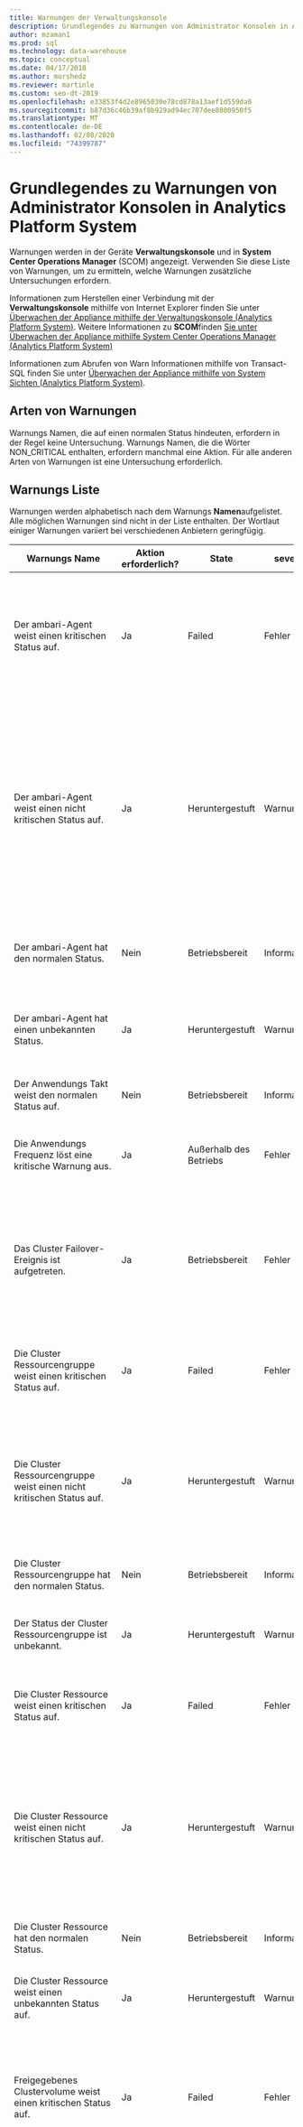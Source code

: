 ```yaml
---
title: Warnungen der Verwaltungskonsole
description: Grundlegendes zu Warnungen von Administrator Konsolen in Analytics Platform System (APS).
author: mzaman1
ms.prod: sql
ms.technology: data-warehouse
ms.topic: conceptual
ms.date: 04/17/2018
ms.author: murshedz
ms.reviewer: martinle
ms.custom: seo-dt-2019
ms.openlocfilehash: e33853f4d2e8965030e78cd878a13aef1d559da0
ms.sourcegitcommit: b87d36c46b39af8b929ad94ec707dee8800950f5
ms.translationtype: MT
ms.contentlocale: de-DE
ms.lasthandoff: 02/08/2020
ms.locfileid: "74399787"
---
```

# <a name="understanding-admin-console-alerts-in-analytics-platform-system"></a>Grundlegendes zu Warnungen von Administrator Konsolen in Analytics Platform System
Warnungen werden in der Geräte **Verwaltungskonsole** und in **System Center Operations Manager** (SCOM) angezeigt. Verwenden Sie diese Liste von Warnungen, um zu ermitteln, welche Warnungen zusätzliche Untersuchungen erfordern.  
  
Informationen zum Herstellen einer Verbindung mit der **Verwaltungskonsole** mithilfe von Internet Explorer finden Sie unter [Überwachen der Appliance mithilfe der Verwaltungskonsole &#40;Analytics Platform System&#41;](monitor-the-appliance-by-using-the-admin-console.md). Weitere Informationen zu **SCOM**finden [Sie unter Überwachen der Appliance mithilfe System Center Operations Manager &#40;Analytics Platform System&#41;](monitor-the-appliance-by-using-system-center-operations-manager.md)  
  
Informationen zum Abrufen von Warn Informationen mithilfe von Transact\-SQL finden Sie unter [Überwachen der Appliance mithilfe von System Sichten &#40;Analytics Platform System&#41;](monitor-the-appliance-by-using-system-views.md).  
  
## <a name="types-of-alerts"></a>Arten von Warnungen  
Warnungs Namen, die auf einen normalen Status hindeuten, erfordern in der Regel keine Untersuchung. Warnungs Namen, die die Wörter NON_CRITICAL enthalten, erfordern manchmal eine Aktion. Für alle anderen Arten von Warnungen ist eine Untersuchung erforderlich.  
  
## <a name="alert-list"></a>Warnungs Liste  
Warnungen werden alphabetisch nach dem Warnungs **Namen**aufgelistet. Alle möglichen Warnungen sind nicht in der Liste enthalten. Der Wortlaut einiger Warnungen variiert bei verschiedenen Anbietern geringfügig.  
  
|**Warnungs Name**|**Aktion erforderlich?**|**State**|**severity**|**Beschreibung**|**Weitere Informationen**|  
|------------------|------------------------|-------------|----------------|-------------------|------------------------|  
|Der ambari-Agent weist einen kritischen Status auf.|Ja|Failed|Fehler|Diese ambari-Agent-Ressource ist fehlgeschlagen (Status: 4) oder ist offline (Status: 3). Andere Offline Zustände sind enthalten, wenn ein Offline-Status aussteht (Status: 130). Der Status wird in der Eigenschaft "hadoop_service_status" der Komponente angezeigt.|Überprüfen Sie die Cluster Ressource auf den Haupt-und Datenknoten.|  
|Der ambari-Agent weist einen nicht kritischen Status auf.|Ja|Heruntergestuft|Warnung|Diese ambari-Agent-Ressource befindet sich in einem nicht kritischen Zustand, weil eine der folgenden Gründe vorliegt:-Ressource befindet sich in einem geerbten Zustand (Status: 0)-Ressource befindet sich im Status "Ausstehend" (Status: 128)-Ressource befindet sich im Status "Online Ausstehend" (Status: 129)-Ressource wird zuerst durchgeführt. der Status der Lokalisierungs (Status: 1) wird in der Eigenschaft "hadoop_service_status" der Komponente angezeigt.|Überprüfen Sie die Cluster Ressource auf den Haupt-und Datenknoten.|  
|Der ambari-Agent hat den normalen Status.|Nein|Betriebsbereit|Informational|Der ambari-Agent wird normal ausgeführt (Status: wird ausgeführt). Der Status wird in der Eigenschaft "hadoop_service_status" der Komponente angezeigt.||  
|Der ambari-Agent hat einen unbekannten Status.|Ja|Heruntergestuft|Warnung|Der Status dieser ambari-Agent-Ressource konnte nicht ermittelt werden (Status:-1). Der Status wird in der Eigenschaft "hadoop_service_status" der Komponente angezeigt.|Überprüfen Sie die Cluster Ressource auf den Haupt-und Datenknoten.|  
|Der Anwendungs Takt weist den normalen Status auf.|Nein|Betriebsbereit|Informational|Die Kommunikation mit der Anwendung wurde erfolgreich hergestellt.|Gibt an, dass die Komponente zuvor einen anderen Status gemeldet hat, aber seit in den Normalzustand zurückgegeben hat.|  
|Die Anwendungs Frequenz löst eine kritische Warnung aus.|Ja|Außerhalb des Betriebs|Fehler|Es konnte keine Kommunikation mit der Anwendung stattgefunden werden. Die Anwendung kann gerade neu gestartet werden.|Der Anwendungs Takt weist einen unerwarteten Status auf. Problembehandlung erforderlich. Weitere Informationen finden Sie im Windows-Ereignisprotokoll des Knotens.|  
|Das Cluster Failover-Ereignis ist aufgetreten.|Ja|Betriebsbereit|Fehler|Der primäre Cluster Knoten ist nicht mehr aktiv, sodass der passive Knoten als primärer Knoten übernommen wird. Weitere Informationen finden Sie im Windows-Ereignisprotokoll des fehlerhaften Knotens. Überprüfen Sie die Failovercluster-Manager auf dem virtuellen Computer HST01.|Es ist ein Failover aufgetreten. Problembehandlung erforderlich. Überprüfen Sie die Failovercluster-Manager auf dem virtuellen Computer HST01 und dem System Ereignisprotokoll des Knotens.|  
|Die Cluster Ressourcengruppe weist einen kritischen Status auf.|Ja|Failed|Fehler|Bei dieser Cluster Ressourcengruppe ist ein Fehler aufgetreten, und es wird möglicherweise ein Neustart versucht, oder es handelt sich um einen Offline-HST01-VM.|Der Ressourcengruppen Status ist fehlerhaft und erfordert eine Problembehandlung. Überprüfen Sie die Failovercluster-Manager auf dem virtuellen Computer HST01.|  
|Die Cluster Ressourcengruppe weist einen nicht kritischen Status auf.|Ja|Heruntergestuft|Warnung|Diese Cluster Ressourcengruppe ist aufgrund eines der folgenden Gründe Online, befindet sich jedoch in einem nicht kritischen Zustand: die Ressourcengruppe ist teilweise online, oder die Ressourcengruppe befindet sich im Status "Ausstehend".|Die Ressourcengruppe befindet sich nicht vollständig im erwarteten Zustand. Problembehandlung erforderlich. Überprüfen Sie die Failovercluster-Manager auf dem virtuellen Computer HST01.|  
|Die Cluster Ressourcengruppe hat den normalen Status.|Nein|Betriebsbereit|Informational|Diese Cluster Ressourcengruppe ist online.|Gibt an, dass die Komponente zuvor einen anderen Status gemeldet hat, aber seit in den Normalzustand zurückgegeben hat.|  
|Der Status der Cluster Ressourcengruppe ist unbekannt.|Ja|Heruntergestuft|Warnung|Diese Cluster Ressourcengruppe befindet sich in einem unbekannten Zustand.|Das System konnte den Integritäts Status der Cluster Ressourcengruppe nicht abrufen. Problembehandlung erforderlich. Überprüfen Sie die Failovercluster-Manager auf dem virtuellen Computer HST01.|  
|Die Cluster Ressource weist einen kritischen Status auf.|Ja|Failed|Fehler|Bei dieser geclusterten Ressource ist ein Fehler aufgetreten, und es wird möglicherweise ein Neustart versucht, oder der Status ist offline.|Die Cluster Ressource weist nicht den erwarteten Status auf. Problembehandlung erforderlich. Überprüfen Sie die Failovercluster-Manager auf dem virtuellen Computer HST01.|  
|Die Cluster Ressource weist einen nicht kritischen Status auf.|Ja|Heruntergestuft|Warnung|Diese geclusterte Ressource befindet sich in einem nicht kritischen Zustand, weil eine der folgenden Gründe vorliegt: die Ressource befindet sich im Zustand "geerbt", die Ressource befindet sich im Status "Ausstehend", die Ressource befindet sich im Status "Offline", die Ressource befindet sich im Offline Zustand, oder die Ressource führt die Initialisierung|Die Cluster Ressource weist nicht den erwarteten Status auf. Problembehandlung erforderlich. Überprüfen Sie die Failovercluster-Manager auf dem virtuellen Computer HST01.|  
|Die Cluster Ressource hat den normalen Status.|Nein|Betriebsbereit|Informational|Diese geclusterte Ressource ist online.|Gibt an, dass die Komponente zuvor einen anderen Status gemeldet hat, aber seit in den Normalzustand zurückgegeben hat.|  
|Die Cluster Ressource weist einen unbekannten Status auf.|Ja|Heruntergestuft|Warnung|Der Status dieser geclusterten Ressource konnte nicht ermittelt werden.|Das System konnte den Integritäts Status der Cluster Ressource nicht abrufen. Problembehandlung erforderlich. Überprüfen Sie die Failovercluster-Manager auf dem virtuellen Computer HST01.|  
|Freigegebenes Clustervolume weist einen kritischen Status auf.|Ja|Failed|Fehler|Bei dieser freigegebenen Clustervolumes-Ressource ist ein Fehler aufgetreten (Status: 4) oder ist offline (Status: 3). Andere Offline Zustände sind enthalten, wenn ein Offline-Status aussteht (Status: 130). Der Status wird in der Eigenschaft "csv_state" der Komponente angezeigt.|Überprüfen Sie die Failovercluster-Manager auf dem virtuellen Computer HST01.|  
|Freigegebenes Clustervolume weist einen nicht kritischen Status auf.|Ja|Heruntergestuft|Warnung|Diese freigegebene Clustervolumes-Ressource befindet sich aufgrund eines der folgenden Gründe in einem nicht kritischen Zustand:-Ressource befindet sich im geerbten Status (Status: 0)-Ressource befindet sich im Status "Ausstehend" (Status: 128)-Ressource befindet sich im Status "Online Ausstehend" (Status: 129)-Ressource wird durchgeführt der Status der Initialisierung (Status: 1) wird in der Eigenschaft "csv_state" der Komponente angezeigt.|Überprüfen Sie die Failovercluster-Manager auf dem virtuellen Computer HST01.|  
|Freigegebenes Clustervolume hat den normalen Status.|Nein|Betriebsbereit|Informational|Diese freigegebene Clustervolumes-Ressource ist online (Status: 2). Der Status wird in der Eigenschaft "csv_state" der Komponente angezeigt.||  
|Freigegebenes Clustervolume hat einen unbekannten Status.|Ja|Heruntergestuft|Warnung|Der Status dieser freigegebenen Clustervolumes-Ressource konnte nicht ermittelt werden (Status:-1). Der Status wird in der Eigenschaft "csv_state" der Komponente angezeigt.|Überprüfen Sie die Failovercluster-Manager auf dem virtuellen Computer HST01.|  
|Cluster Status Normal|Nein|Betriebsbereit|Informational|Der Cluster hat den normalen Status.|Gibt an, dass die Komponente zuvor einen anderen Status gemeldet hat, aber seit in den Normalzustand zurückgegeben hat.|  
|Der Controller weist einen kritischen Status auf.|Ja|Failed|Fehler|Der Leistungsdaten Träger weist darauf hin, dass ein kritischer Fehler vorliegt oder der Controller ausgeschaltet wurde.|Der lokale RAID-Controller weist einen kritischen Fehler auf und muss möglicherweise ersetzt werden. Problembehandlung erforderlich. Weitere Informationen finden Sie im Windows-Ereignisprotokoll des Knotens.|  
|Der Controller weist einen nicht kritischen Status auf.|Ja, wenn das Problem länger als 7 Stunden auftritt oder mehrmals auf demselben Knoten auftritt, der nicht an erwartete Neustarts gebunden ist|Heruntergestuft|Warnung|Der Leistungsdaten Träger hat ein nicht kritisches Problem gemeldet, wahrscheinlich im Zusammenhang mit Kabel Fehlern.|Dies deutet am häufigsten auf einen Akku-ladezeitraum im Akku gestützten Cache Modul des PowerEdge-RAID-Controllers hin. Dies könnte der geplante Testzyklus (Dauer bis zu etwa 7 Stunden) sein, oder er kann nach Neustarts oder Strom Zyklen gemeldet werden, wenn der Akku wieder hochgefahren werden muss. Wichtig: Dies deutet normalerweise auch darauf hin, dass die Richtlinie des Controllers vorübergehend von dem Lese-bis zum Zurückschreiben geändert wurde, bis der Ladevorgang durchgeführt wurde. Dies hat Auswirkungen auf die Leistung auf den lokalen Speicher (**tempdb**). Weitere Informationen finden Sie im Windows-Ereignisprotokoll des Knotens.|  
|Der Controller hat einen nicht wiederherstellbaren Status.|Ja|Failed|Fehler|Der Status des PERC-Datenträgers ist nicht behebbar.|Der lokale RAID-Controller ist nicht funktionsfähig und befindet sich in einem nicht wiederherstellbaren Zustand und muss möglicherweise ersetzt werden. Problembehandlung erforderlich. Weitere Informationen finden Sie im Windows-Ereignisprotokoll des Knotens.|  
|Der Controller hat den normalen Status.|Nein|Betriebsbereit|Informational|Der Leistungsdaten Träger wird normal ausgeführt.|Gibt an, dass die Komponente zuvor einen anderen Status gemeldet hat, aber seit in den Normalzustand zurückgegeben hat.|  
|Der Controller weist einen unbekannten Status auf.|Ja|Heruntergestuft|Warnung|Der Status des Leistungs Datenträgers konnte nicht ermittelt werden.|Das System konnte den Integritäts Status des lokalen RAID-Controllers nicht abrufen. Problembehandlung erforderlich. Weitere Informationen finden Sie im Windows-Ereignisprotokoll des Knotens.|  
|Das kühl Gerät weist einen kritischen Status auf.|Ja|Failed|Warnung|Das Kühlgerät hat einen kritischen oberen oder unteren Schwellenwert erreicht.|Das Kühlgerät muss möglicherweise ersetzt werden. Problembehandlung erforderlich. Weitere Informationen finden Sie im Windows-Ereignisprotokoll des Knotens.|  
|Das kühl Gerät weist einen nicht kritischen Status auf.|Ja|Heruntergestuft|Warnung|Das Kühlgerät hat einen nicht kritischen oberen oder unteren Schwellenwert erreicht.|Das Kühlgerät hat die kritischen Ebenen nicht erreicht, liegt jedoch außerhalb des erwarteten oberen oder unteren Bereichs. Weitere Informationen finden Sie im Windows-Ereignisprotokoll des Knotens.|  
|Das Kühlgerät kann nicht wieder hergestellt werden.|Ja|Failed|Warnung|Das Kühlgerät hat einen nicht wiederherstellbaren oberen oder unteren Schwellenwert erreicht.|Das Kühlgerät muss möglicherweise ersetzt werden. Problembehandlung erforderlich. Weitere Informationen finden Sie im Windows-Ereignisprotokoll des Knotens.|  
|Das kühl Gerät weist den normalen Status auf.|Nein|Betriebsbereit|Informational|Das Kühlgerät wird normal ausgeführt.|Gibt an, dass die Komponente zuvor einen anderen Status gemeldet hat, aber seit in den Normalzustand zurückgegeben hat.|  
|Das Kühlgerät weist einen unbekannten Status auf.|Ja|Heruntergestuft|Warnung|Der Status des kühl Geräts konnte nicht ermittelt werden.|Das System konnte den Status des kühl Geräts nicht abrufen. Problembehandlung erforderlich. Weitere Informationen finden Sie im Windows-Ereignisprotokoll des Knotens.|  
|Der Datenträger Array weist einen kritischen Gesamtstatus auf.|Ja|Failed|Fehler|Der Gesamtstatus des Datenträger Arrays ist kritisch.|Kann darauf hindeuten, dass das Datenträger Array aufgrund fehlerhafter Laufwerke oder eines ähnlichen Problems nicht mehr aktiv ist. Problembehandlung erforderlich. Weitere Informationen finden Sie im Windows-Ereignisprotokoll des Knotens.|  
|Das Datenträger Array weist einen nicht kritischen Gesamtstatus auf.|Ja|Heruntergestuft|Warnung|Der Gesamtstatus des Datenträger Arrays ist ein Hinweis darauf, dass eine nicht kritische Warnung vorliegt, das System jedoch noch funktionstüchtig ist.|Das Datenträger Array ist weiterhin funktionsfähig, dies kann jedoch auf einen Datenträger Fehler oder ein ähnliches Problem hindeuten. Problembehandlung erforderlich. Weitere Informationen finden Sie im Windows-Ereignisprotokoll des Knotens.|  
|Der Gesamtstatus der Datenträger Arrays ist nicht behebbar.|Ja|Failed|Fehler|Der Gesamtstatus des Datenträger Arrays ist nicht wiederherstellbar.|Das Datenträger Array ist nicht mehr funktionsfähig. Problembehandlung erforderlich. Weitere Informationen finden Sie im Windows-Ereignisprotokoll des Knotens.|  
|Das Datenträger Array weist den normalen Gesamtstatus auf.|Nein|Betriebsbereit|Informational|Der Gesamtstatus des Datenträger Arrays ist normal.|Gibt an, dass die Komponente zuvor einen anderen Status gemeldet hat, aber seit in den Normalzustand zurückgegeben hat.|  
|Der Datenträger Array weist einen unbekannten Gesamtstatus auf.|Ja|Heruntergestuft|Warnung|Der Gesamtstatus des Datenträger Arrays konnte nicht ermittelt werden.|Das System kann den Integritäts Status des lokalen Datenträger Arrays nicht abrufen. Problembehandlung erforderlich. Weitere Informationen finden Sie im Windows-Ereignisprotokoll des Knotens.|  
|Das externe Speicher Array weist einen kritischen Status auf.|Ja|Failed|Fehler|Das externe Speicher Array weist darauf hin, dass ein Fehler vorliegt (Hersteller OperationalStatus: 6, 16)! Der Hersteller Status wird in der Eigenschaft "storage_global_status" der Komponente angezeigt. Werte: 6-Fehler, 16-unterstützender Entitäts Fehler.|Weitere Informationen finden Sie im Windows-Ereignisprotokoll des Knotens.|  
|Das externe Speicher Array weist einen nicht kritischen Status auf.|Ja|Heruntergestuft|Warnung|Das externe Speicher Array hat eine nicht kritische Warnung gemeldet (Hersteller OperationalStatus: 3, 4, 5, 11, 14, 15, 17). Der Hersteller Status wird in der Eigenschaft "storage_global_status" der Komponente angezeigt. Werte: 3-herabgestuft, 4-gestresst, 5-Vorhersagefehler, 11-in-Dienst, 14-abgebrochen, 15-ruhender Vorgang, 17-abgeschlossen-Vorgang.|Weitere Informationen finden Sie im Windows-Ereignisprotokoll des Knotens.|  
|Das externe Speicher Array weist einen nicht wiederherstellbaren Status auf.|Ja|Failed|Fehler|Das externe Speicher Array gibt an, dass das Speicher Array nicht wiederherstellbar ist und nicht wiederherstellbar ist (Lieferant OperationalStatus: 7). Der Hersteller Status wird in der Eigenschaft "storage_global_status" der Komponente angezeigt.|Weitere Informationen finden Sie im Windows-Ereignisprotokoll des Knotens.|  
|Das externe Speicher Array weist den normalen Status auf.|Nein|Betriebsbereit|Informational|Das externe Speicher Array funktioniert normal (Anbieter Status: OK). Der Hersteller Status wird in der Eigenschaft "storage_global_status" der Komponente angezeigt.||  
|Das externe Speicher Array weist einen unbekannten Status auf.|Ja|Heruntergestuft|Warnung|Der Status des externen Speicherarrays konnte nicht ermittelt werden, basierend auf dem Hersteller Status (Hersteller OperationalStatus: 0, 1, 18). Der Hersteller Status wird in der Eigenschaft "storage_global_status" der Komponente angezeigt. Werte: 0-Unkown, 1-Other, 18-Energie Modus.|Weitere Informationen finden Sie im Windows-Ereignisprotokoll des Knotens.|  
|Das externe Speicher Array hat den Status "nicht erreichbar".|Ja|Failed|Fehler|Das externe Speicher Array gibt an, dass das Speicher Array nicht erreichbar ist (Hersteller OperationalStatus: 8, 9, 10, 12, 13). Der Hersteller Status wird in der Eigenschaft "storage_global_status" der Komponente angezeigt. Werte: 8-Start, 9-STOP, 10-angehalten, 12-kein Kontakt, 13-verlorene Kommunikation.|Weitere Informationen finden Sie im Windows-Ereignisprotokoll des Knotens.|  
|Externer Speicher weist einen kritischen Status auf.|Ja|Failed|Fehler|Der externe Speicher gibt an, dass ein Fehler aufgetreten ist.|Problembehandlung erforderlich. Ausführliche Informationen finden Sie im Windows-Ereignisprotokoll und im Ereignisprotokoll des Speichergeräts.|  
|Externer Speicher hat den Status "heruntergestuft".|Ja|Heruntergestuft|Warnung|Das Speichersystem ist beeinträchtigt. Sie müssen den Temperatur Status oder den Status des Netzteils dieses Speichersystems überprüfen.  Wenn außerdem der Seitenbereich für das Speichersystem entfernt wird, können die Luft Flussänderungen zu einer unsachgemäßen Kühlung der Laufwerke führen und den Temperatur Status beeinträchtigen.  Der Hersteller Status wird in der Eigenschaft "storage_global_status" der Komponente angezeigt.|Weitere Informationen finden Sie im Windows-Ereignisprotokoll des Knotens.|  
|Externer Speicher weist einen nicht kritischen Status auf.|Ja, wenn das Problem länger als 7 Stunden auftritt oder auf demselben Gerät häufiger als alle 90 Tage wieder auftritt|Heruntergestuft|Warnung|Der externe Speicher hat eine nicht kritische Warnung gemeldet.|Dieses Ereignis weist in der Regel auf eines der beiden Probleme hin: Datenträger Fehler/Übergangs Ereignisse oder Akku Ladezyklen im Akku gestützten Cache Modul des RAID-Controllers. Die Abrechnungszyklen werden normalerweise alle 90 Tage geplant und können bis zu 7 Stunden dauern. Wichtig: während dieses Zeitraums ist es wahrscheinlich, dass sich die Richtlinie für den Schreib Cache des Controllers vorübergehend von dem Lese-bis Rück schreibe Vorgang geändert hat, was sich auf die Leistung auswirken kann. Ausführliche Informationen finden Sie im Windows-Ereignisprotokoll und im Ereignisprotokoll des Speichergeräts.|  
|Externer Speicher hat den normalen Status.|Nein|Betriebsbereit|Informational|Der externe Speicher funktioniert ordnungsgemäß.|Gibt an, dass die Komponente zuvor einen anderen Status gemeldet hat, aber seit in den Normalzustand zurückgegeben hat.|  
|Der externe Speicher weist einen unbekannten Status auf.|Ja|Heruntergestuft|Warnung|Der Status des externen Speichers konnte nicht ermittelt werden.|Das System konnte den Integritäts Status des externen Servers des Servers nicht abrufen. Problembehandlung erforderlich. Ausführliche Informationen finden Sie im Windows-Ereignisprotokoll des Knotens und im Ereignisprotokoll des Speichergeräts.|  
|Das lüftergerät weist einen kritischen Status auf|Ja|Failed|Warnung|Das Lüfter Gerät hat einen kritischen oberen oder unteren Schwellenwert erreicht (Hersteller Status: criticalupper oder criticzuweisung).  Der Hersteller Status wird in der Eigenschaft "device_status" der Komponente angezeigt.|Weitere Informationen finden Sie im Windows-Ereignisprotokoll des Knotens.|  
|Das lüftergerät weist einen nicht kritischen Status auf.|Ja|Heruntergestuft|Warnung|Das Lüfter Gerät hat einen nicht kritischen oberen oder unteren Schwellenwert erreicht (Lieferantenstatus: noncriticalupper oder noncriticzuweisung).  Der Hersteller Status wird in der Eigenschaft "device_status" der Komponente angezeigt.|Weitere Informationen finden Sie im Windows-Ereignisprotokoll des Knotens.|  
|Das lüftergerät kann nicht wieder hergestellt werden.|Ja|Failed|Warnung|Das Lüfter Gerät hat einen nicht BEHEB baren oberen oder unteren Schwellenwert erreicht (Anbieter Status: failed, nonrecoverableupperor nonrecoverablelower). Der Hersteller Status wird in der Eigenschaft "device_status" der Komponente angezeigt.|Weitere Informationen finden Sie im Windows-Ereignisprotokoll des Knotens.|  
|Lüftergerät weist den normalen Status auf.|Nein|Betriebsbereit|Informational|Das Lüfter Gerät wird normal ausgeführt (Anbieter Status: OK). Der Hersteller Status wird in der Eigenschaft "device_status" der Komponente angezeigt.||  
|Das Lüfter Gerät weist einen unbekannten Status auf.|Ja|Heruntergestuft|Warnung|Der Status des Lüfter-Geräts konnte nicht ermittelt werden (Hersteller Status: Sonstige oder unbekannt). Der Hersteller Status wird in der Eigenschaft "device_status" der Komponente angezeigt.|Weitere Informationen finden Sie im Windows-Ereignisprotokoll des Knotens.|  
|Fibre Channel Host Controller weist einen kritischen Status auf.|Ja|Failed|Warnung|Die Fibre Channel Host Controller-Komponente erkennt eine der folgenden Bedingungen:-der Host Controller ist fehlgeschlagen und sollte ersetzt werden (Hersteller Status: Fehler): der Host Controller wurde heruntergefahren (Hersteller Status: Herunterfahren)-die Fibre Channel-Verbindung ist fehlgeschlagen ( Anbieter Status: loopfailed) der Hersteller Status wird in der Eigenschaft "FC_device_rollup_status" der Komponente angezeigt.|Weitere Informationen finden Sie im Windows-Ereignisprotokoll des Knotens.  Benutzeraktion: Wenn der Controller Status fehlerhaft ist, ersetzen Sie den Controller.|  
|Fibre Channel Host Controller weist einen nicht kritischen Status auf.|Ja|Heruntergestuft|Warnung|Der Fibre Channel Host Controller meldet eine der folgenden Bedingungen:-Fibre Channel-Verbindung wird heruntergestuft (Hersteller Status: loopdown): der Fibre Channel-Port ist nicht verbunden, oder das Gerät, mit dem es verbunden ist, ist heruntergefahren (Hersteller Status: NOTCONNECTED) der Hersteller Status wird in der Eigenschaft "FC_device_rollup_status" der Komponente angezeigt.|Weitere Informationen finden Sie im Windows-Ereignisprotokoll des Knotens.|  
|Fibre Channel Host Controller hat den normalen Status.|Nein|Betriebsbereit|Informational|Der Fibre Channel Host Controller wird normal ausgeführt (Anbieter Status: OK). Der Hersteller Status wird in der Eigenschaft "FC_device_rollup_status" der Komponente angezeigt.||  
|Der Status Fibre Channel Host Controllers ist unbekannt.|Ja|Heruntergestuft|Warnung|Fibre Channel Host Controller Status konnte nicht ermittelt werden, oder der Controller ist nicht vorhanden (Anbieter Status: Sonstige). Der Hersteller Status wird in der Eigenschaft "FC_device_rollup_status" der Komponente angezeigt.|Weitere Informationen finden Sie im Windows-Ereignisprotokoll des Knotens.|  
|Der Hadoop-Dienst weist einen kritischen Status auf.|Ja|Nicht betriebsbereit|Fehler|Dieser Dienst befindet sich in einem kritischen Zustand und funktioniert nicht mehr (Status: installiert oder beendet) oder befindet sich in einem Übergangszustand, der beendet werden soll (Status: wird beendet). Der Status wird in der Eigenschaft "hadoop_service_status" der Komponente angezeigt.|Ausführliche Informationen finden Sie in den Ereignisprotokollen der Windows-und PDW-Komponenten des Knotens.|  
|Der Hadoop-Dienst weist einen nicht kritischen Status auf.|Ja|Heruntergestuft|Warnung|Dieser Dienst befindet sich aufgrund eines der folgenden Gründe in einem nicht kritischen Zustand:-der Dienst wird gestartet (Status: wird gestartet)-der Dienst wird aktualisiert (Status: Upgrade) der Status wird in der Eigenschaft "hadoop_service_status" der Komponente angezeigt.|Ausführliche Informationen finden Sie im Ereignisprotokoll des Windows-und PDW-Komponenten des Knotens.|  
|Der Hadoop-Dienst hat einen unbekannten Status.|Ja|Heruntergestuft|Warnung|Dieser Dienst meldet, dass er sich in einem unbekannten Zustand befindet. Der Status wird in der Eigenschaft "hadoop_service_status" der Komponente angezeigt.|Weitere Informationen finden Sie in den Hadoop-Protokollen des Knotens sowie im Ereignisprotokoll der Windows-und PDW-Komponente.|  
|Das Speichergerät weist einen kritischen Status auf.|Ja|Failed|Warnung|Der Arbeitsspeicher meldet ein kritisches Problem.|Möglicherweise muss ein DIMM ersetzt werden. Problembehandlung erforderlich. Ein Server ist möglicherweise immer noch aktiv mit einem fehlerhaften RAM, aber die Leistung ist möglicherweise beeinträchtigt. Weitere Informationen finden Sie im Windows-Ereignisprotokoll des Knotens.|  
|Das Speichergerät weist einen nicht kritischen Status auf.|Ja|Heruntergestuft|Warnung|Der Arbeitsspeicher meldet eine nicht kritische Situation.|Kann auf einen bevorstehenden DIMM-Fehler hinweisen. Im Allgemeinen bedeutet dies, dass der DIMM Fehler erkannt hat, aber noch nicht über dem Schwellenwert liegt, um ihn zu einem kritischen/fehlgeschlagenen Status zu machen. Ein Server ist möglicherweise weiterhin mit einem fehlerhaften RAM aktiv, aber die Leistung ist möglicherweise beeinträchtigt. Das Hardware Protokoll muss gelöscht werden, um den Fehler zu löschen. Weitere Informationen finden Sie im Windows-Ereignisprotokoll des Knotens.|  
|Das Speichergerät kann nicht wieder hergestellt werden.|Ja|Failed|Warnung|Der Arbeitsspeicher hat ein nicht BEHEB bares Problem gemeldet.|Möglicherweise muss ein DIMM ersetzt werden. Problembehandlung erforderlich. Ein Server ist möglicherweise weiterhin mit einem fehlerhaften RAM aktiv, aber die Leistung ist möglicherweise beeinträchtigt. Weitere Informationen finden Sie im Windows-Ereignisprotokoll des Knotens.|  
|Das Speichergerät weist den normalen Status auf.|Nein|Betriebsbereit|Informational|Der Arbeitsspeicher funktioniert ordnungsgemäß.|Gibt an, dass die Komponente zuvor einen anderen Status gemeldet hat, aber seit in den Normalzustand zurückgegeben hat.|  
|Das Speichergerät weist einen unbekannten Status auf.|Ja|Heruntergestuft|Warnung|Der Status des Arbeitsspeichers konnte nicht ermittelt werden.|Das System kann den Integritäts Status des System Speichers nicht abrufen. Möglicherweise muss ein DIMM ersetzt werden. Problembehandlung erforderlich. Ein Server ist möglicherweise immer noch aktiv mit einem fehlerhaften RAM, aber die Leistung ist möglicherweise beeinträchtigt. Weitere Informationen finden Sie im Windows-Ereignisprotokoll des Knotens.|  
|Der Netzwerkadapter weist einen kritischen Status auf.|Ja|Heruntergestuft|Warnung|Der Netzwerkadapter erhebt eine kritische Warnung aus einem der folgenden Gründe: der Adapter ist offline, der Adapter wurde ausgeschaltet, oder der Adapter befindet sich im Status "deaktiviert".|Der Netzwerkadapter befindet sich in einem fehlerhaften Zustand und muss möglicherweise ersetzt werden. Problembehandlung erforderlich. Weitere Informationen finden Sie im Windows-Ereignisprotokoll des Knotens.|  
|Der Netzwerkadapter weist einen nicht kritischen Status auf.|Ja|Heruntergestuft|Warnung|Der Netzwerkadapter weist darauf hin, dass eine nicht kritische Warnung vorliegt, aber noch funktionstüchtig ist, wobei möglicherweise die Leistung beeinträchtigt wird.|Der Netzwerkadapter weist einige Fehler auf, befindet sich jedoch nicht in einem kritischen Zustand. Da dies Auswirkungen auf die Leistungsproblem Behandlung haben könnte. Weitere Informationen finden Sie im Windows-Ereignisprotokoll des Knotens.|  
|Der Netzwerkadapter kann nicht wieder hergestellt werden.|Ja|Failed|Warnung|Der Netzwerkadapter befindet sich in einem nicht BEHEB baren Status, weil er möglicherweise fehlerfrei installiert wurde.|Der Netzwerkadapter befindet sich in einem fehlerhaften Zustand und muss möglicherweise ersetzt werden. Problembehandlung erforderlich. Weitere Informationen finden Sie im Windows-Ereignisprotokoll des Knotens.|  
|Der Netzwerkadapter weist den normalen Status auf.|Nein|Betriebsbereit|Informational|Der Netzwerkadapter ist online und wird normal ausgeführt.|Gibt an, dass die Komponente zuvor einen anderen Status gemeldet hat, aber seit in den Normalzustand zurückgegeben hat.|  
|Der Netzwerkadapter weist einen unbekannten Status auf.|Ja|Heruntergestuft|Warnung|Der Status des Netzwerkadapters konnte nicht ermittelt werden. Dieser Status kann auf einen der folgenden Gründe zurückzuführen sein:-der Netzwerkadapter befindet sich im Energiesparmodus: Standby, niedrige Leistung, Warnung, unbekannt oder Strom. der Netzwerkadapter wurde nicht installiert, der Netzwerkadapter hat einen unbekannten Status gemeldet, Netzwerkadapter. kann sich im Testzustand befinden.|Das System konnte den Integritäts Status des Netzwerkadapters nicht abrufen. Problembehandlung erforderlich. Weitere Informationen finden Sie im Windows-Ereignisprotokoll des Knotens.|  
|Die Netzwerkverbindung weist einen kritischen Status auf.|Ja|Heruntergestuft|Warnung|Die Netzwerk Konnektivität verursacht eine kritische Warnung aus einem der folgenden Gründe: das Netzwerk ist getrennt, die Hardware ist nicht vorhanden, die Hardware wurde deaktiviert, die Medien werden getrennt, bei der Authentifizierung ist ein Fehler aufgetreten, es wurde eine ungültige Adresse verwendet, Anmelde Informationen sind nicht vorhanden. erforderlich, aber nicht angegeben|Der Netzwerkadapter befindet sich in einem kritischen Zustand. Weitere Informationen finden Sie im Windows-Ereignisprotokoll des Knotens.|  
|Die Netzwerkverbindung weist einen nicht kritischen Status auf.|Ja|Heruntergestuft|Warnung|Das Netzwerk meldet einen nicht kritischen Status. Dieser Status kann auf einen der folgenden Gründe zurückzuführen sein: das Netzwerk befindet sich im Verbindungsstatus, das Netzwerk trennt den Zustand, die Netzwerk Authentifizierung wird gerade durchzuführen.|Der Netzwerkadapter befindet sich in einem unerwarteten Zustand. Wenn dieses Problem weiterhin auftritt oder mehrmals auftritt, ist eine Problembehandlung erforderlich. Weitere Informationen finden Sie im Windows-Ereignisprotokoll des Knotens.|  
|Die Netzwerkverbindung weist den normalen Status auf.|Nein|Betriebsbereit|Informational|Das Netzwerk ist verbunden und funktioniert ordnungsgemäß.|Gibt an, dass die Komponente zuvor einen anderen Status gemeldet hat, aber seit in den Normalzustand zurückgegeben hat.|  
|Das Netzwerk Verbindungsprofil befindet sich in einem erwarteten Profil.|Nein|Betriebsbereit|Informational|Das Netzwerk ist verbunden und funktioniert als erwartetes Profil. Das Profil wird in der Eigenschaft "profile_category" der Komponente angezeigt. Das Domänen Profil ist 2, und das private Profil ist 1.|Weitere Informationen finden Sie in den Knoten Ereignissen im Protokoll "Application and Service logs\microsoft\windows\storagespaces-driver\operational".  Die Integrität der Spiegelung kann durch den Verlust eines einzelnen Datenträgers beeinträchtigt werden, sodass möglicherweise eine andere Warnung für den Datenträger selbst aufgetreten ist.|  
|Das Netzwerk Verbindungsprofil wird im öffentlichen Profil angezeigt.|Ja|Heruntergestuft|Warnung|Das Netzwerk meldet, dass es sich auf dem öffentlichen Profil befindet. Das Profil wird in der Eigenschaft "profile_category" der Komponente angezeigt. Öffentliches Profil wird als 0 (null) gemeldet.  Dies könnte Kommunikationsprobleme für diesen Knoten verursachen.|Weitere Informationen finden Sie im Windows-Ereignisprotokoll des Knotens.|  
|Der Knoten in einem Cluster weist einen kritischen Status auf.|Ja|Failed|Fehler|Der gruppierte Knoten ist nicht gültig.|Ein Server im Cluster ist nicht herunter. Überprüfen Sie die Failovercluster-Manager auf dem virtuellen Computer HST01.|  
|Der Knoten in einem Cluster weist einen nicht kritischen Status auf.|Ja|Heruntergestuft|Warnung|Der gruppierte Knoten löst eine nicht kritische Warnung aus. Möglicherweise ist eine der folgenden Situationen aufgetreten: der Knoten befindet sich im angehaltenen Zustand, oder der Knoten wird gerade dem Cluster hinzufügen.|Der Knoten befindet sich in einem unerwarteten Zustand. Problembehandlung erforderlich. Überprüfen Sie die Failovercluster-Manager auf dem virtuellen Computer HST01.|  
|Knoten in einem Cluster hat den normalen Status.|Nein|Betriebsbereit|Informational|Der gruppierte Knoten ist aktiv und wird ausgeführt.|Gibt an, dass die Komponente zuvor einen anderen Status gemeldet hat, aber seit in den Normalzustand zurückgegeben hat.|  
|Der Knoten in einem Cluster weist einen unbekannten Status auf.|Ja|Heruntergestuft|Warnung|Der gruppierte Knoten befindet sich in einem unbekannten Zustand.|Das System konnte den Integritäts Status des Knotens nicht abrufen. Problembehandlung erforderlich. Überprüfen Sie die Failovercluster-Manager auf dem virtuellen Computer HST01.|  
|Der physische Datenträger weist einen kritischen Status auf.|Ja|Failed|Fehler|Der Datenträger Status ist kritisch (Anbieter Status: 2-Fehler). Der Status wird in der Eigenschaft "phys_disk_status" der Komponente angezeigt.  Der in der Eigenschaft "phys_disk_oper_status" angezeigte Betriebs Status bietet möglicherweise weitere Informationen zu dem Problem. Betriebsstatus Werte: 0-der Betriebsstatus des physischen Datenträgers ist unbekannt. 2-OK 3-heruntergestuft 4-betonte 5-Vorhersagefehler 6-Fehler 7-nicht BEHEB barer Fehler 8-ab 9-beenden 10-angehaltener 11-in-Dienst 12-kein Kontakt 13-verlorene Kommunikation 15-ruhende 18-Energie Modus 0x8004-failed Media 0x8005-Split 0x8006-veraltete Metadaten 0x8007-IO-Fehler 0x8008-beschädigte Metadaten.||  
|Der physische Datenträger weist einen nicht kritischen Status auf.|Ja|Heruntergestuft|Warnung|Der Datenträger Status weist darauf hin, dass eine nicht kritische Warnung vorliegt, das System jedoch noch funktionstüchtig ist. Der Status wird in der Eigenschaft "phys_disk_status" der Komponente angezeigt.  Der in der Eigenschaft "phys_disk_oper_status" angezeigte Betriebs Status bietet möglicherweise weitere Informationen zu dem Problem. Betriebsstatus Werte: 0-der Betriebsstatus des physischen Datenträgers ist unbekannt. 2-OK 3-heruntergestuft 4-betonte 5-Vorhersagefehler 6-Fehler 7-nicht BEHEB barer Fehler 8-ab 9-beenden 10-angehaltener 11-in-Dienst 12-kein Kontakt 13-verlorene Kommunikation 15-ruhende 18-Energie Modus 0x8004-failed Media 0x8005-Split 0x8006-veraltete Metadaten 0x8007-IO-Fehler 0x8008-beschädigte Metadaten.|Weitere Informationen finden Sie in den Knoten Ereignissen im Protokoll "Application and Service logs\microsoft\windows\storagespaces-driver\operational".  Die Integrität der Spiegelung kann durch den Verlust eines einzelnen Datenträgers beeinträchtigt werden, sodass möglicherweise eine andere Warnung für den Datenträger selbst aufgetreten ist.|  
|Der physische Datenträger hat den normalen Status.|Nein|Betriebsbereit|Informational|Der Datenträger Status ist "Normal". Der Status wird in der Eigenschaft "phys_disk_status" der Komponente angezeigt.||  
|Der physische Datenträger weist einen unbekannten Status auf.|Ja|Heruntergestuft|Warnung|Der Datenträger Status konnte nicht ermittelt werden (Status: 5-unbekannt). Der Status wird in der Eigenschaft "phys_disk_status" der Komponente angezeigt.  Der in der Eigenschaft "phys_disk_oper_status" angezeigte Betriebs Status bietet möglicherweise weitere Informationen zu dem Problem. Betriebsstatus Werte: 0-der Betriebsstatus des physischen Datenträgers ist unbekannt. 2-OK 3-heruntergestuft 4-betonte 5-Vorhersagefehler 6-Fehler 7-nicht BEHEB barer Fehler 8-ab 9-beenden 10-angehaltener 11-in-Dienst 12-kein Kontakt 13-verlorene Kommunikation 15-ruhende 18-Energie Modus 0x8004-failed Media 0x8005-Split 0x8006-veraltete Metadaten 0x8007-IO-Fehler 0x8008-beschädigte Metadaten.|Weitere Informationen finden Sie in den Knoten Ereignissen im Protokoll "Application and Service logs\microsoft\windows\storagespaces-driver\operational".|  
|Die Stromversorgung weist einen kritischen Status auf.|Ja|Failed|Warnung|Die Stromversorgung weist darauf hin, dass ein kritischer Fehler vorliegt.|Die Stromversorgung erfordert möglicherweise eine Ersetzung. Problembehandlung erforderlich. Die Stromversorgung ist redundant, sodass der Server möglicherweise immer noch aktiv ist. Weitere Informationen finden Sie im Windows-Ereignisprotokoll des Knotens.|  
|Die Stromversorgung weist einen nicht kritischen Status auf.|Ja|Betriebsbereit|Warnung|Die Stromversorgung hat ein nicht kritisches Problem gemeldet.|Die Stromversorgung hat ein Problem gemeldet, befindet sich jedoch nicht in einem fehlerhaften Zustand. Dies weist möglicherweise auf einen bevorstehenden Fehler hin. Die Stromversorgung ist redundant, sodass ein Fehler möglicherweise keinen Serverausfall erzeugt. Ein Hardwarefehler muss wahrscheinlich gelöscht werden, um den Fehler der Verwaltungskonsole zu löschen. Weitere Informationen finden Sie im Windows-Ereignisprotokoll des Knotens.|  
|Der Status des Netzteils ist nicht wiederherstellbar.|Ja|Failed|Warnung|Die Stromversorgung befindet sich in einem nicht wiederherstellbaren Status.|Die Stromversorgung erfordert möglicherweise eine Ersetzung. Problembehandlung erforderlich. Die Stromversorgung ist redundant, sodass der Server möglicherweise immer noch aktiv ist. Weitere Informationen finden Sie im Windows-Ereignisprotokoll des Knotens.|  
|Die Stromversorgung weist den normalen Status auf.|Nein|Betriebsbereit|Informational|Die Stromversorgung wird normal ausgeführt.|Gibt an, dass die Komponente zuvor einen anderen Status gemeldet hat, aber seit in den Normalzustand zurückgegeben hat.|  
|Der Status des Netzteils ist unbekannt.|Ja|Heruntergestuft|Warnung|Der Status des Netzteils konnte nicht ermittelt werden.|Das System konnte den Integritäts Status der Stromversorgung nicht abrufen. Die Stromversorgung ist redundant, sodass der Server möglicherweise immer noch aktiv ist. Problembehandlung erforderlich. Weitere Informationen finden Sie im Windows-Ereignisprotokoll des Knotens.|  
|Das prozessorgerät weist einen kritischen Status auf.|Ja|Failed|Warnung|Die CPU meldet ein kritisches Problem.|Die CPU muss möglicherweise ersetzt werden. Problembehandlung erforderlich. Weitere Informationen finden Sie im Windows-Ereignisprotokoll des Knotens.|  
|Das Prozessor Gerät weist einen nicht kritischen Status auf.|Ja|Heruntergestuft|Warnung|Die CPU meldet eine nicht kritische Situation.|Die CPU hat einen Fehler feststellt, befindet sich jedoch noch nicht in einem fehlerhaften Zustand. Dies weist möglicherweise auf einen bevorstehenden Fehler hin. Weitere Informationen finden Sie im Windows-Ereignisprotokoll des Knotens.|  
|Das prozessorgerät kann nicht wieder hergestellt werden.|Ja|Failed|Warnung|Die CPU hat ein nicht BEHEB bares Problem gemeldet.|Ähnelt dem kritischen Status. Die CPU muss möglicherweise ersetzt werden. Problembehandlung erforderlich. Weitere Informationen finden Sie im Windows-Ereignisprotokoll des Knotens.|  
|Das Prozessor Gerät weist den normalen Status auf.|Nein|Betriebsbereit|Informational|Die CPU funktioniert normal.|Gibt an, dass die Komponente zuvor einen anderen Status gemeldet hat, aber seit in den Normalzustand zurückgegeben hat.|  
|Das Prozessor Gerät weist einen unbekannten Status auf.|Ja|Heruntergestuft|Warnung|Der Status der CPU konnte nicht ermittelt werden.|Das System kann den Integritäts Status einer CPU nicht abrufen, und es sind weitere Untersuchungen erforderlich. Weitere Informationen finden Sie im Windows-Ereignisprotokoll des Knotens.|  
|Der SAS-Hostbus Adapter hat den Zustand beeinträchtigt.|Ja|Heruntergestuft|Warnung|Der SAS-Hostbus Adapter meldet, dass die Gesamt Bedingung des HBA und alle von ihm kontrollierten physischen Laufwerke beeinträchtigt werden (Anbieter Status: heruntergestuft). Der Hersteller Status wird in der Eigenschaft "hba_device_status" der Komponente angezeigt.|Weitere Informationen finden Sie im Windows-Ereignisprotokoll des Knotens.|  
|Fehler beim SAS-Hostbus Adapter.|Ja|Failed|Warnung|Der SAS-Hostbus Adapter meldet, dass sich der Gesamtzustand des HBA in einem fehlerhaften Zustand befindet, einschließlich aller von ihm kontrollierten physischen Laufwerke. Dies erfordert, dass eine Komponente ersetzt wird (Anbieter Status: Fehler). Der Hersteller Status wird in der Eigenschaft "hba_device_rollup_status" der Komponente angezeigt.|Weitere Informationen finden Sie im Windows-Ereignisprotokoll des Knotens.|  
|Der SAS-Hostbus Adapter weist den normalen Status auf.|Nein|Betriebsbereit|Informational|Der SAS-Hostbus Adapter wird normal ausgeführt (Anbieter Status: OK). Der Hersteller Status wird in der Eigenschaft "hba_device_rollup_status" der Komponente angezeigt.||  
|Der SAS-Hostbus Adapter weist einen unbekannten Status auf.|Ja|Heruntergestuft|Warnung|Der Status des SAS-Hostbus Adapters konnte nicht ermittelt werden (Anbieter Status: Sonstige). Der Hersteller Status wird in der Eigenschaft "hba_device_status" der Komponente angezeigt.|Weitere Informationen finden Sie im Windows-Ereignisprotokoll des Knotens.|  
|SQL Server weist einen kritischen Status auf.|Ja|Nicht funktionsfähig|Fehler|Dieser Dienst befindet sich in einem kritischen Zustand und funktioniert nicht mehr (Status: beendet) oder befindet sich in einem Übergangszustand, der beendet werden soll (Status: StopPending).  Der Status wird in der Eigenschaft "sql_server_service_status" der Komponente angezeigt.|Weitere Informationen finden Sie im Windows-Ereignisprotokoll des Knotens.|  
|SQL Server hat den normalen Status.|Nein|Betriebsbereit|Informational|Dieser Dienst wird normal ausgeführt (Status: wird ausgeführt). Der Status wird in der Eigenschaft "sql_server_service_status" der Komponente angezeigt.||  
|Der Status des Speicher Gehäuses ist beeinträchtigt.|Ja|Heruntergestuft|Warnung|Der Speicher Gehäuse Lüfter meldet, dass er heruntergestuft wurde (Lieferantenstatus: 10, 15). Der Hersteller Status wird in der Eigenschaft "storage_fan_status" der Komponente angezeigt.|Weitere Informationen finden Sie im Windows-Ereignisprotokoll des Knotens.|  
|Der Status des Speicher Gehäuses ist ausgefallen.|Ja|Failed|Warnung|Der Speicher Gehäuse Lüfter meldet, dass er sich in einem fehlerhaften Zustand befindet. Dies erfordert, dass eine Komponente ersetzt wird (Lieferantenstatus: 20, 25). Der Hersteller Status wird in der Eigenschaft "storage_fan_status" der Komponente angezeigt.|Weitere Informationen finden Sie im Windows-Ereignisprotokoll des Knotens.|  
|Der Speicher Gehäuse-Lüfter kann nicht wieder hergestellt werden.|Ja|Failed|Warnung|Der Speicher Gehäuse Lüfter meldet, dass sich dieser Lüfter in einem nicht wiederherstellbaren Zustand befindet. Dies erfordert, dass eine Komponente ersetzt wird (Lieferantenstatus: 30). Der Hersteller Status wird in der Eigenschaft "storage_fan_status" der Komponente angezeigt.|Weitere Informationen finden Sie im Windows-Ereignisprotokoll des Knotens.|  
|Der speichergehverlüfter weist einen Unkown-Status auf.|Ja|Heruntergestuft|Fehler|Der Status des Speicher Gehäuse Lüfters konnte nicht ermittelt werden (Anbieter Status: 0-unbekannt). Der Hersteller Status wird in der Eigenschaft "storage_fan_status" der Komponente angezeigt.|Weitere Informationen finden Sie im Windows-Ereignisprotokoll des Knotens.|  
|Der Speicher Gehäuse-Lüfter weist einen normalen Status auf.|Nein|Betriebsbereit|Informational|Der Speicher Gehäuse-Lüfter wird normal betrieben (Anbieter Status: 5). Der Hersteller Status wird in der Eigenschaft "storage_fan_status" der Komponente angezeigt.||  
|Der Status des Speicher Gehäuses ist beeinträchtigt.|Ja|Heruntergestuft|Warnung|Die Stromversorgung des Speicher Gehäuses meldet, dass diese Stromversorgung beeinträchtigt wird (Anbieter Status: 10, 15). Der Hersteller Status wird in der Eigenschaft "storage_power_status" der Komponente angezeigt.|Weitere Informationen finden Sie im Windows-Ereignisprotokoll des Knotens.|  
|Fehler bei der Stromversorgung des Speicher Gehäuses.|Ja|Failed|Fehler|Die Stromversorgung des Speicher Gehäuses meldet, dass sich dieses Netzteil in einem fehlerhaften Zustand befindet. Dies erfordert, dass eine Komponente ersetzt oder die Stromversorgung auf dem Gerät wieder hergestellt wird (Anbieter Status: 20, 25). Der Hersteller Status wird in der Eigenschaft "storage_power_status" der Komponente angezeigt.|Weitere Informationen finden Sie im Windows-Ereignisprotokoll des Knotens.|  
|Die Stromversorgung des Speicher Gehäuses weist einen nicht BEHEB baren Status auf.|Ja|Failed|Fehler|Die Stromversorgung des Speicher Gehäuses meldet, dass sich diese Stromversorgung in einem nicht wiederherstellbaren Zustand befindet. Dies erfordert, dass eine Komponente ersetzt wird (Lieferantenstatus: 30). Der Hersteller Status wird in der Eigenschaft "storage_power_status" der Komponente angezeigt.|Weitere Informationen finden Sie im Windows-Ereignisprotokoll des Knotens.|  
|Der Status des Speicher Gehäuses ist unbekannt.|Ja|Heruntergestuft|Warnung|Der Status des Speicher Gehäuse-Netzteils konnte nicht ermittelt werden (Anbieter Status: 0). Der Hersteller Status wird in der Eigenschaft "storage_power_status" der Komponente angezeigt.|Weitere Informationen finden Sie im Windows-Ereignisprotokoll des Knotens.|  
|Die Stromversorgung des Speicher Gehäuses weist einen normalen Status auf.|Nein|Betriebsbereit|Informational|Die Stromversorgung des Speicher Gehäuses wird normal betrieben (Anbieter Status: 5). Der Hersteller Status wird in der Eigenschaft "storage_power_status" der Komponente angezeigt.||  
|Der Speicher Pool weist einen kritischen Status auf.|Ja|Failed||Der Status des Speicherpools ist kritisch (Anbieter Status: 2-Fehler)! Der Status wird in der Eigenschaft "storage_pool_status" der Komponente angezeigt.  Der in der Eigenschaft "storage_pool_oper_status" angezeigte Betriebs Status bietet möglicherweise weitere Informationen zu dem Problem.|Weitere Informationen finden Sie in den Knoten Ereignissen im Protokoll "Application and Service logs\microsoft\windows\storagespaces-driver\operational".  Die Integrität der Spiegelung kann durch den Verlust eines einzelnen Datenträgers beeinträchtigt werden, sodass möglicherweise eine andere Warnung für den Datenträger selbst aufgetreten ist.|  
|Der Speicher Pool weist einen nicht kritischen Status auf.|Ja|Heruntergestuft||Der Speicherpool Status weist darauf hin, dass eine nicht kritische Warnung vorliegt, das System jedoch noch funktionstüchtig ist (Status: 1-Warning). Der Status wird in der Eigenschaft "storage_pool_status" der Komponente angezeigt.  Der in der Eigenschaft "storage_pool_oper_status" angezeigte Betriebs Status bietet möglicherweise weitere Informationen zu dem Problem.|Weitere Informationen finden Sie in den Knoten Ereignissen im Protokoll "Application and Service logs\microsoft\windows\storagespaces-driver\operational".  Die Integrität der Spiegelung kann durch den Verlust eines einzelnen Datenträgers beeinträchtigt werden, sodass möglicherweise eine andere Warnung für den Datenträger selbst aufgetreten ist.|  
|Der Speicher Pool weist den normalen Status auf.|Nein|Betriebsbereit||Der Status des Speicherpools lautet normal (Status: 0-fehlerfrei). Der Status wird in der Eigenschaft "storage_pool_status" der Komponente angezeigt.||  
|Der Speicher Pool weist einen unbekannten Status auf.|Optional|Betriebsbereit||Der Status des Speicherpools befindet sich in einem unbekannten Zustand auf diesem Knoten (Status: 5-unbekannt). Der Status wird in der Eigenschaft "storage_pool_status" der Komponente angezeigt.  Der in der Eigenschaft "storage_pool_oper_status" angezeigte Betriebs Status bietet möglicherweise weitere Informationen zu dem Problem.  Dies tritt häufig auf, wenn der Knoten, der den Speicherpool Status fragt, nicht der Besitzer des Speicherpools ist.|Weitere Informationen finden Sie in den Knoten Ereignissen im Protokoll "Application and Service logs\microsoft\windows\storagespaces-driver\operational".|  
|Der Temperatur Status ist "kritisch".|Ja|Failed|Fehler|Die Temperatur hat einen kritischen oberen oder unteren Schwellenwert erreicht.|Die Temperatur ist zu hoch oder zu niedrig. Wenn Sie diesen Status fortsetzen, können Sie die Lebensdauer der Hardware beschädigen oder drastisch verkürzen. Problembehandlung erforderlich. Weitere Informationen finden Sie im Windows-Ereignisprotokoll des Knotens.|  
|Der Temperatur Status ist nicht kritisch.|Optional|Heruntergestuft|Warnung|Die Temperatur hat einen nicht kritischen oberen oder unteren Schwellenwert erreicht.|Die vom Server gemeldete Temperatur liegt höher oder niedriger als normal, hat jedoch den Schwellenwert für den kritischen Status nicht erreicht. Die Temperatur außerhalb des Schwellenwerts verkürzt die Hardware Lebensdauer. Zu den Faktoren, die sich auf die Temperatur auswirken können, zählen Workloads, Daten Center Temperatur/Airflow, Verkabelung der Server Abgase usw. Weitere Informationen finden Sie im Windows-Ereignisprotokoll des Knotens.|  
|Der Temperatur Status ist nicht wiederherstellbar.|Ja|Failed|Warnung|Die Temperatur befindet sich in einem nicht BEHEB baren Status.|Der Temperatursensor hat einen Fehler festgestellt, von dem er nicht wieder hergestellt werden kann. Dies kann ein Problem mit der Temperatur oder mit dem Temperatur Modul selbst sein. Weitere Informationen finden Sie im Windows-Ereignisprotokoll des Knotens.|  
|Der Temperatur Status ist "Normal".|Nein|Betriebsbereit|Informational|Die Temperatur ist normal.|Gibt an, dass die Komponente zuvor einen anderen Status gemeldet hat, aber seit in den Normalzustand zurückgegeben hat.|  
|Der Temperatur Status ist unbekannt.|Ja|Heruntergestuft|Warnung|Der Status der Temperatur konnte nicht ermittelt werden.|Die Server Temperatur konnte vom System nicht abgerufen werden. Problembehandlung erforderlich. Weitere Informationen finden Sie im Windows-Ereignisprotokoll des Knotens.|  
|Der virtuelle Datenträger weist einen kritischen Status auf.|Ja|Failed|Fehler|Der Status der virtuellen Datenträger für Speicherplätze ist kritisch (Anbieter Status: 2-Fehler)! Der Status wird in der Eigenschaft "virtual_disk_status" der Komponente angezeigt.  Der in der Eigenschaft "virtual_disk_oper_status" angezeigte Betriebs Status bietet möglicherweise weitere Informationen zu dem Problem.|Weitere Informationen finden Sie in den Knoten Ereignissen im Protokoll "Application and Service logs\microsoft\windows\storagespaces-driver\operational".  Die Integrität der Spiegelung kann durch den Verlust eines einzelnen Datenträgers beeinträchtigt werden, sodass möglicherweise eine andere Warnung für den Datenträger selbst aufgetreten ist.|  
|Der virtuelle Datenträger weist einen nicht kritischen Status auf.|Ja|Heruntergestuft|Warnung|Der Status virtueller Datenträger für Speicherplätze weist darauf hin, dass eine nicht kritische Warnung vorliegt, das System jedoch noch funktionstüchtig ist (Status: 1-Warning). Der Status wird in der Eigenschaft "virtual_disk_status" der Komponente angezeigt.  Der in der Eigenschaft "virtual_disk_oper_status" angezeigte Betriebs Status bietet möglicherweise weitere Informationen zu dem Problem.  Wenn der virtuelle Datenträger auf einen anderen Knoten verschoben wurde, überprüfen Sie den Status der freigegebenen clustervolumekomponenten, und verschieben Sie die Datenträger zurück auf den erwarteten Besitzer, der durch die Zahl nach dem N im Namen angegeben wird, z. b. N01D01 gehört zu HSA01.|Weitere Informationen finden Sie in den Knoten Ereignissen im Protokoll "Application and Service logs\microsoft\windows\storagespaces-driver\operational".  Die Integrität der Spiegelung kann durch den Verlust eines einzelnen Datenträgers beeinträchtigt werden, sodass möglicherweise eine andere Warnung für den Datenträger selbst aufgetreten ist.|  
|Der virtuelle Datenträger weist den normalen Status auf.|Nein|Betriebsbereit|Informational|Der Status der virtuellen Datenträger für Speicherplätze ist normal (Status: 0-fehlerfrei). Der Status wird in der Eigenschaft "virtual_disk_status" der Komponente angezeigt.||  
|Der virtuelle Datenträger weist einen unbekannten Status auf.|Ja|Betriebsbereit|Warnung|Der Status der virtuellen Datenträger für Speicherplätze konnte nicht ermittelt werden (Status: 5-unbekannt). Der Status wird in der Eigenschaft "virtual_disk_status" der Komponente angezeigt.  Der in der Eigenschaft "virtual_disk_oper_status" angezeigte Betriebs Status bietet möglicherweise weitere Informationen zu dem Problem.  Wenn der virtuelle Datenträger auf einen anderen Knoten verschoben wurde, überprüfen Sie den Status der freigegebenen clustervolumekomponenten, und verschieben Sie die Datenträger zurück auf den erwarteten Besitzer, der durch die Zahl nach dem N im Namen angegeben wird, z. b. N01D01 gehört zu HSA01.|Weitere Informationen finden Sie in den Knoten Ereignissen im Protokoll "Application and Service logs\microsoft\windows\storagespaces-driver\operational".|  
|Der Status des freien Volume-Speicherplatzes ist kritisch.|Ja|Heruntergestuft|Fehler|Der freie Speicherplatz auf dem Volume ist äußerst niedrig! Das aktuelle Volume, das den Speicherplatz belegte, liegt über 90% der Gesamtkapazität. Bereinigen Sie unnötige Dateien/Daten, um einen normalen Gerätebetrieb sicherzustellen.|In der Verwaltungskonsole wird zugewiesener Speicherplatz und nicht notwendigerweise verwendeter Speicherplatz gemeldet. Mit DBCC PDW_SHOWSPACEUSED können Sie verwendeten und belegten Speicherplatz untersuchen. Sie können auch DBCC shrinklog <!--fehlenden Verknüpfungen [DBCC shrinklog &#40;SQL Server PDW&#41;](../t-sql/statements/alter-database-parallel-data-warehouse.md) zum Verkleinern von Datenbanken verwenden.|  
|Der Status des freien volumespeicherplatzes ist nicht kritisch.|Optional|Betriebsbereit|Warnung|Der verwendete Speicherplatz auf dem aktuellen Volume liegt zwischen 70% und 90% voll. Überprüfen Sie den auf diesem Volume verwendeten Speicherplatz, und bereinigen Sie unnötige Dateien/Daten, um einen normalen Gerätebetrieb sicherzustellen.|In der Verwaltungskonsole wird zugewiesener Speicherplatz und nicht notwendigerweise verwendeter Speicherplatz gemeldet. Mit [DBCC PDW_SHOWSPACEUSED](../t-sql/statements/alter-database-parallel-data-warehouse.md) können Sie verwendeten und belegten Speicherplatz untersuchen. Sie können auch DBCC shrinklog <!--fehlenden Verknüpfungen [DBCC shrinklog &#40;SQL Server PDW&#41;](../t-sql/statements/alter-database-parallel-data-warehouse.md) zum Verkleinern von Datenbanken verwenden.|  
|Der Status des freien Volume-Speicherplatzes ist normal.|Nein|Betriebsbereit|Informational|Auf diesem Volume ist ausreichend freier Speicherplatz vorhanden. Das aktuelle Volume verwendete Speicherplatz liegt unter 70%.|Gibt an, dass die Komponente zuvor einen anderen Status gemeldet hat, aber seit in den Normalzustand zurückgegeben hat.|  
  
<!-- MISSING LINKS ## See Also  
[Error Messages &#40;SQL Server PDW&#41;](../sqlpdw/error-messages-sql-server-pdw.md)  -->
  
